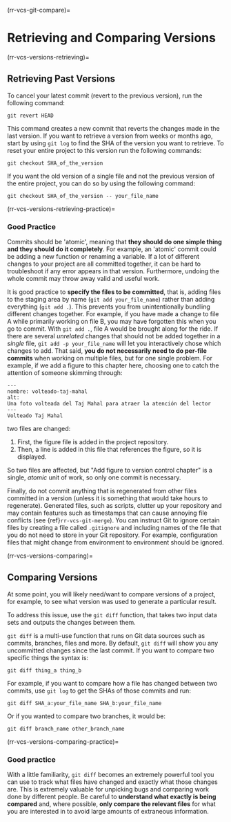 (rr-vcs-git-compare)=
# Retrieving and Comparing Versions

(rr-vcs-versions-retrieving)=
## Retrieving Past Versions

To cancel your latest commit (revert to the previous version), run the following command:
```
git revert HEAD
```

This command creates a new commit that reverts the changes made in the last version. If you want to retrieve a version from weeks or months ago, start by using `git log` to find the SHA of the version you want to retrieve. To reset your entire project to this version run the following commands:

```
git checkout SHA_of_the_version
```

If you want the old version of a single file and not the previous version of the entire project, you can do so by using the following command:

 ```
 git checkout SHA_of_the_version -- your_file_name
 ```

(rr-vcs-versions-retrieving-practice)=
### Good Practice

Commits should be 'atomic', meaning that **they should do one simple thing and they should do it completely**. For example, an 'atomic' commit could be adding a new function or renaming a variable. If a lot of different changes to your project are all committed together, it can be hard to troubleshoot if any error appears in that version. Furthermore, undoing the whole commit may throw away valid and useful work.

It is good practice to **specify the files to be committed**, that is, adding files to the staging area by name (`git add your_file_name`) rather than adding everything (`git add .`). This prevents you from unintentionally bundling different changes together. For example, if you have made a change to file A while primarily working on file B, you may have forgotten this when you go to commit. With `git add .`, file A would be brought along for the ride. If there are several *unrelated* changes that should not be added together in a *single* file, `git add -p your_file_name` will let you interactively chose which changes to add. That said, **you do not necessarily need to do per-file commits** when working on multiple files, but for one single problem. For example, if we add a figure to this chapter here, choosing one to catch the attention of someone skimming through:

```{figure} ../../figures/flipped-taj-mahal.png
---
nombre: volteado-taj-mahal
alt:
Una foto volteada del Taj Mahal para atraer la atención del lector
---
Volteado Taj Mahal
```

two files are changed:

1. First, the figure file is added in the project repository.
2. Then, a line is added in this file that references the figure, so it is displayed.

So two files are affected, but "Add figure to version control chapter" is a single, *atomic* unit of work, so only one commit is necessary.

Finally, do not commit anything that is regenerated from other files committed in a version (unless it is something that would take hours to regenerate). Generated files, such as scripts, clutter up your repository and may contain features such as timestamps that can cause annoying file conflicts (see {ref}`rr-vcs-git-merge`). You can instruct Git to ignore certain files by creating a file called `.gitignore` and including names of the file that you do not need to store in your Git repository. For example, configuration files that might change from environment to environment should be ignored.

(rr-vcs-versions-comparing)=
## Comparing Versions

At some point, you will likely need/want to compare versions of a project, for example, to see what version was used to generate a particular result.

To address this issue, use the `git diff` function, that takes two input data sets and outputs the changes between them.

`git diff` is a multi-use function that runs on Git data sources such as commits, branches, files and more. By default, `git diff` will show you any uncommitted changes since the last commit. If you want to compare two specific things the syntax is:

```
git diff thing_a thing_b
```

For example, if you want to compare how a file has changed between two commits, use `git log` to get the SHAs of those commits and run:

```
git diff SHA_a:your_file_name SHA_b:your_file_name
```

Or if you wanted to compare two branches, it would be:

```
git diff branch_name other_branch_name
```

(rr-vcs-versions-comparing-practice)=
### Good practice

With a little familiarity, `git diff` becomes an extremely powerful tool you can use to track what files have changed and exactly what those changes are. This is extremely valuable for unpicking bugs and comparing work done by different people. Be careful to **understand what exactly is being compared** and, where possible, **only compare the relevant files** for what you are interested in to avoid large amounts of extraneous information.
